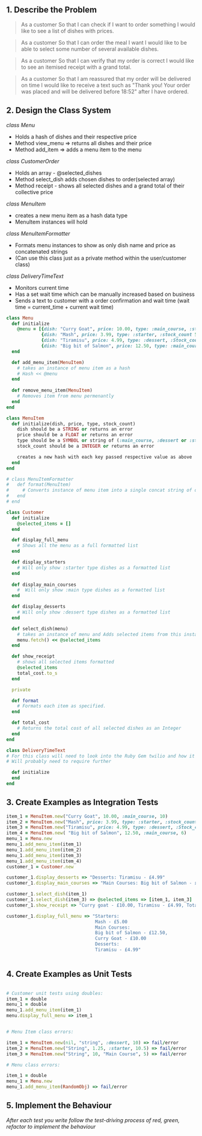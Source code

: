 ## 1. Describe the Problem
> As a customer
> So that I can check if I want to order something
> I would like to see a list of dishes with prices.

> As a customer
> So that I can order the meal I want
> I would like to be able to select some number of several available dishes.

> As a customer
> So that I can verify that my order is correct
> I would like to see an itemised receipt with a grand total.

> As a customer
> So that I am reassured that my order will be delivered on time
> I would like to receive a text such as "Thank you! Your order was placed and will be delivered before 18:52" after I have ordered.

## 2. Design the Class System 

_class Menu_ 
* Holds a hash of dishes and their respective price 
* Method view_menu => returns all dishes and their price
* Method add_item => adds a menu item to the menu

_class CustomerOrder_
* Holds an array - @selected_dishes
* Method select_dish adds chosen dishes to order(selected array)
* Method receipt - shows all selected dishes and a grand total of their collective price

_class MenuItem_
* creates a new menu item as a hash data type 
* MenuItem instances will hold 

_class MenuItemFormatter_
* Formats menu instances to show as only dish name and price as concatenated strings
* (Can use this class just as a private method within the user/customer class)

_class DeliveryTimeText_
* Monitors current time
* Has a set wait time which can be manually increased based on business
* Sends a text to customer with a order confirmation and wait time (wait time = current_time + current wait time)

```ruby 
class Menu 
  def initialize 
    @menu = [{dish: "Curry Goat", price: 10.00, type: :main_course, :stock_count 10}, 
             {dish: "Mash", price: 3.99, type: :starter, :stock_count 5},
             {dish: "Tiramisu", price: 4.99, type: :dessert, :Stock_count 3},
             {dish: "Big bit of Salmon", price: 12.50, type: :main_course, :stock_count 6}]
  end

  def add_menu_item(MenuItem)
    # takes an instance of menu item as a hash
    # Hash << @menu
  end
  
  def remove_menu_item(MenuItem)
    # Removes item from menu permenantly
  end
end

class MenuItem 
  def initialize(dish, price, type, stock_count)
    dish should be a STRING or returns an error
    price should be a FLOAT or returns an error
    type should be a SYMBOL or string of (:main_course, :dessert or :starter) or returns an error
    stock_count should be a INTEGER or returns an error

    creates a new hash with each key passed respective value as above 
  end
end

# class MenuItemFormatter
#   def format(MenuItem)
#     # Converts instance of menu item into a single concat string of dish name and price
#   end
# end

class Customer
  def initialize 
    @selected_items = []
  end

  def display_full_menu
    # Shows all the menu as a full formatted list
  end

  def display_starters
    # Will only show :starter type dishes as a formatted list
  end
  
  def display_main_courses
    #  Will only show :main type dishes as a formatted list
  end

  def display_desserts
    # Will only show :dessert type dishes as a formatted list
  end

  def select_dish(menu)
    # takes an instance of menu and Adds selected items from this instance to selected items array
    menu.fetch() << @selected_items
  end

  def show_receipt
    # shows all selected items formatted
    @selected_items
    total_cost.to_s
  end

  private 

  def format
    # Formats each item as specified.
  end

  def total_cost
    # Returns the total cost of all selected dishes as an Integer
  end
end

class DeliveryTimeText
# For this class will need to look into the Ruby Gem twilio and how it is implemented.
# Will probably need to require further 

  def initialize 
  end
end

```

## 3. Create Examples as Integration Tests
``` ruby
item_1 = MenuItem.new("Curry Goat", 10.00, :main_course, 10)
item_2 = MenuItem.new("Mash", price: 3.99, type: :starter, :stock_count 5)
item_3 = MenuItem.new("Tiramisu", price: 4.99, type: :dessert, :Stock_count 3)
item_4 = MenuItem.new( "Big bit of Salmon", 12.50, :main_course, 6)
menu_1 = Menu.new
menu_1.add_menu_item(item_1)
menu_1.add_menu_item(item_2)
menu_1.add_menu_item(item_3)
menu_1.add_menu_item(item_4)
customer_1 = Customer.new

customer_1.display_desserts => "Desserts: Tiramisu - £4.99"
customer_1.display_main_courses => "Main Courses: Big bit of Salmon - £12.50, Curry Goat - £10.00"

customer_1.select_dish(item_1) 
customer_1.select_dish(item_3) => @selected_items => [item_1, item_3]
customer_1.show_receipt => "Curry goat - £10.00, Tiramisu - £4.99, Total cost: £14.99"

customer_1.display_full_menu => "Starters: 
                                 Mash - £5.00
                                 Main Courses:
                                 Big bit of Salmon - £12.50, 
                                 Curry Goat - £10.00
                                 Desserts:
                                 Tiramisu - £4.99"
                            
```

## 4. Create Examples as Unit Tests 
```ruby

# Customer unit tests using doubles:
item_1 = double 
menu_1 = double
menu_1.add_menu_item(item_1)
menu.display_full_menu => item_1


# Menu Item class errors: 

item_1 = MenuItem.new(nil, "string", :dessert, 10) => fail/error
item_2 = MenuItem.new("String", 1.25, :starter, 10.5) => fail/error
item_3 = MenuItem.new("String", 10, "Main Course", 5) => fail/error

# Menu class errors: 

item_1 = double 
menu_1 = Menu.new
menu_1.add_menu_item(RandomObj) => fail/error

```

## 5. Implement the Behaviour 
_After each test you write follow the test-driving process of red, green, refactor to implement the behaviour_